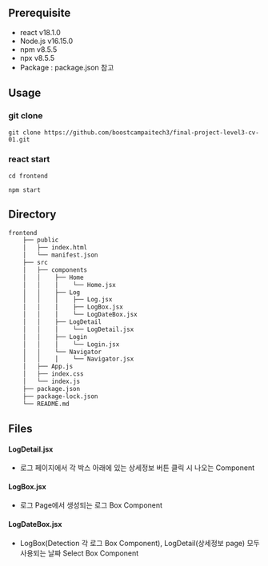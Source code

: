 ## Prerequisite

- react v18.1.0
- Node.js v16.15.0
- npm v8.5.5
- npx v8.5.5
- Package : package.json 참고

## Usage
### git clone
```
git clone https://github.com/boostcampaitech3/final-project-level3-cv-01.git
```
### react start
```
cd frontend
```
```
npm start
```

## Directory
```bash
frontend
    ├── public
    │   ├── index.html
    │   └── manifest.json
    ├── src
    │   ├── components
    │   │    ├── Home
    │   │    │    └── Home.jsx
    │   │    ├── Log
    │   │    │    ├── Log.jsx
    │   │    │    ├── LogBox.jsx
    │   │    │    └── LogDateBox.jsx
    │   │    ├── LogDetail
    │   │    │    └── LogDetail.jsx
    │   │    ├── Login
    │   │    │    └── Login.jsx
    │   │    └── Navigator
    │   │    │    └── Navigator.jsx
    │   ├── App.js
    │   ├── index.css
    │   └── index.js
    ├── package.json
    ├── package-lock.json
    └── README.md
```
## Files

#### LogDetail.jsx
- 로그 페이지에서 각 박스 아래에 있는 상세정보 버튼 클릭 시 나오는 Component

#### LogBox.jsx
- 로그 Page에서 생성되는 로그 Box Component

#### LogDateBox.jsx
- LogBox(Detection 각 로그 Box Component), LogDetail(상세정보 page) 모두 사용되는 날짜 Select Box Component